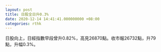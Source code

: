 ```yaml
---
layout: post
title: 日股全日升0.3%
date: 2020-12-14 14:41:41.000000000 +08:00
categories: rthk
---
```


日股向上，日經指數早段曾升0.82%，高見26870點。收市報26732點，升79點，升幅0.3%。
